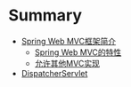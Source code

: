 # Summary

* [Spring Web MVC框架简介](publish/21-1/introduction-to-spring-web-mvc-framework.md)
   * [Spring Web MVC的特性](publish/21-1/1-features-of-spring-web-mvc.md)
   * [允许其他MVC实现](publish/21-1/2-pluggability-of-other-mvc-implementations.md)
* [DispatcherServlet](publish/21-2/the-dispatcher-servlet.md)
